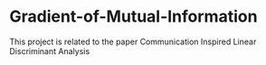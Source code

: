 # Gradient-of-Mutual-Information
This project is related to the paper Communication Inspired Linear Discriminant Analysis
